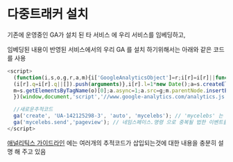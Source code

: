 # 다중트래커 설치 

기존에 운영중인 GA가 설치 된 타 서비스 에 우리 서비스를 임베딩하고, 

임베딩된 내용이 반영된 서비스에서의 우리 GA 를 설치 하기위해서는 아래와 같은 코드를 사용

```JavaScript
<script>
  (function(i,s,o,g,r,a,m){i['GoogleAnalyticsObject']=r;i[r]=i[r]||function(){
  (i[r].q=i[r].q||[]).push(arguments)},i[r].l=1*new Date();a=s.createElement(o),
  m=s.getElementsByTagName(o)[0];a.async=1;a.src=g;m.parentNode.insertBefore(a,m)
  })(window,document,'script','//www.google-analytics.com/analytics.js','ga');

  //새로운추적코드
  ga('create', 'UA-142125298-3', 'auto', 'mycelebs'); // 'mycelebs' 는 네임스페이스 
  ga('mycelebs.send','pageview'); // 네임스페이스.명령 으로 중복될 법한 이벤트를 막아줌
</script>
```

[애널리틱스 가이드라인](https://support.google.com/analytics/answer/1032400?hl=ko) 에는 여러개의 추적코드가 삽입되는것에 대한 내용을 충분히 설명 해 주고 있음